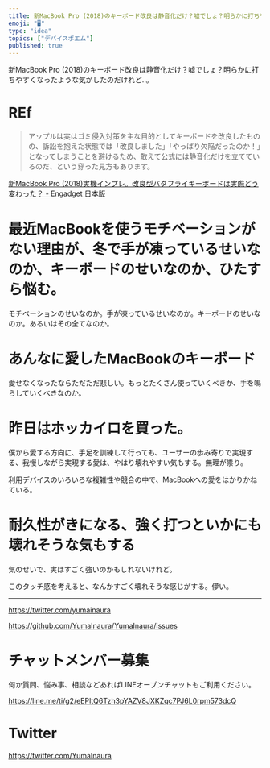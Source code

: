```yaml
---
title: 新MacBook Pro (2018)のキーボード改良は静音化だけ？嘘でしょ？明らかに打ちやすくなったような気がしたのだけれど‥。
emoji: "🖥"
type: "idea"
topics: ["デバイスポエム"]
published: true
---
```


新MacBook Pro (2018)のキーボード改良は静音化だけ？嘘でしょ？明らかに打ちやすくなったような気がしたのだけれど‥。

# REf

>アップルは実はゴミ侵入対策を主な目的としてキーボードを改良したものの、訴訟を抱えた状態では「改良しました」「やっぱり欠陥だったのか！」となってしまうことを避けるため、敢えて公式には静音化だけを立てているのだ、という穿った見方もあります。

[新MacBook Pro (2018)実機インプレ。改良型バタフライキーボードは実際どう変わった？ - Engadget 日本版](https://japanese.engadget.com/2018/07/19/macbook-pro-2018/)

# 最近MacBookを使うモチベーションがない理由が、冬で手が凍っているせいなのか、キーボードのせいなのか、ひたすら悩む。

モチベーションのせいなのか。手が凍っているせいなのか。キーボードのせいなのか。あるいはその全てなのか。

# あんなに愛したMacBookのキーボード

愛せなくなったならただただ悲しい。もっとたくさん使っていくべきか、手を鳴らしていくべきなのか。

# 昨日はホッカイロを買った。

僕から愛する方向に、手足を訓練して行っても、ユーザーの歩み寄りで実現する、我慢しながら実現する愛は、やはり壊れやすい気もする。無理が祟り。

利用デバイスのいろいろな複雑性や競合の中で、MacBookへの愛をはかりかねている。

# 耐久性がきになる、強く打つといかにも壊れそうな気もする

気のせいで、実はすごく強いのかもしれないけれど。

このタッチ感を考えると、なんかすごく壊れそうな感じがする。儚い。

---

https://twitter.com/yumainaura

https://github.com/YumaInaura/YumaInaura/issues









<!-- Update From Qiita API -->

# チャットメンバー募集


何か質問、悩み事、相談などあればLINEオープンチャットもご利用ください。

https://line.me/ti/g2/eEPltQ6Tzh3pYAZV8JXKZqc7PJ6L0rpm573dcQ





# Twitter


https://twitter.com/YumaInaura


<!-- Update From Qiita API -->


